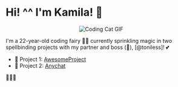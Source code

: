 # Hi! ^^ I'm Kamila! 👋

<p align="center">
  <img src="https://i.pinimg.com/originals/48/9f/71/489f7128c61eb0c4f2b6bc882708ef6e.gif" alt="Coding Cat GIF">
</p>

I'm a 22-year-old coding fairy 🧚‍♀️ currently sprinkling magic in two spellbinding projects with my partner and boss (🥶), [@toniless]! 💕

- 🔭 Project 1: [AwesomeProject](https://github.com/DreanGit/AwesomeProject.git)
- 🌱 Project 2: [Anychat](https://github.com/toniles/anychat.git)


🌟🌟🌟
